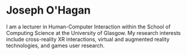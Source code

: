 # Joseph O'Hagan
I am a lecturer in Human-Computer Interaction within the School of Computing Science at the University of Glasgow. My research interests include cross-reality XR interactions, virtual and augmented reality technologies, and games user research. 

[<i class="ai ai-google-scholar-square ai-3x"></i>](https://scholar.google.co.uk/citations?user=74ue18MAAAAJ&hl=en) [<i class="ai ai-dblp-square ai-3x"></i>](https://dblp.org/pid/266/2824.html)